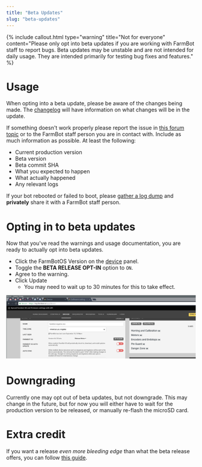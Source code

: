 ```yaml
---
title: "Beta Updates"
slug: "beta-updates"
---
```



{%
include callout.html
type="warning"
title="Not for everyone"
content="Please only opt into beta updates if you are working with FarmBot staff to report bugs. Beta updates may be unstable and are not intended for daily usage. They are intended primarily for testing bug fixes and features."
%}

# Usage
When opting into a beta update, please be aware of the changes being made. The [changelog](https://github.com/FarmBot/farmbot_os/blob/staging/CHANGELOG.md#changelog) will have information on what changes will be in the update.

If something doesn't work properly please report the issue in [this forum topic](https://forum.farmbot.org/t/using-farmbotos-beta-updates/3951) or to the FarmBot staff person you are in contact with. Include as much information as possible. At least the following:

* Current production version
* Beta version
* Beta commit SHA
* What you expected to happen
* What actually happened
* Any relevant logs

If your bot rebooted or failed to boot, please [gather a log dump](gathering-a-log-dump.md) and **privately** share it with a FarmBot staff person.

# Opting in to beta updates
Now that you've read the warnings and usage documentation, you are ready to actually opt into beta updates.

* Click the FarmBotOS Version on the [device](https://my.farm.bot/app/device) panel.
* Toggle the **BETA RELEASE OPT-IN** option to `ON`.
* Agree to the warning.
* Click <span class="fb-button fb-green">Update</span>
   * You may need to wait up to 30 minutes for this to take effect.

![out.gif](_images/out.gif)


# Downgrading
Currently one may opt out of beta updates, but not downgrade. This may change in the future, but for now you will either have to wait for the production version to be released, or manually re-flash the microSD card.

# Extra credit
If you want a release _even more bleeding edge_ than what the beta release offers, you can follow [this guide](https://github.com/FarmBot/farmbot_os/blob/staging/docs/BUILDING.md#building-an-image-from-source).
